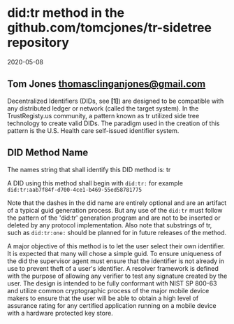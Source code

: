 # did:tr method in the github.com/tomcjones/tr-sidetree repository

2020-05-08

## Tom Jones  <thomasclinganjones@gmail.com>

Decentralized Identifiers (DIDs, see **[1]**) are designed to be compatible with any distributed ledger or network (called the target system).  In the TrustRegisty.us community, a pattern known as tr utilized side tree technology to create valid DIDs. The paradigm used in the creation of this pattern is the U.S. Health care self-issued identifier system.

## DID Method Name

The names string that shall identify this DID method is: tr

A DID using this method shall begin with `did:tr:`  for example `did:tr:aab7f84f-d700-4ce1-b469-55ed58781775`

Note that the dashes in the did name are entirely optional and are an artifact of a typical guid generation process. But any use of the `did:tr` must follow the pattern of the 'did:tr' generation program and are not to be inserted or deleted by any protocol implementation. Also note that substrings of tr, such as `did:tr:one:` should be planned for in future releases of the method.

A major objective of this method is to let the user select their own identifier. It is expected that many will chose a simple guid. To ensure uniqueness of the did the supervisor agent must ensure that the identifier is not already in use to prevent theft of a user's identifier. A resolver framework is defined with the purpose of allowing any verifier to test any signature created by the user. The design is intended to be fully conformant with NIST SP 800-63 and utilize common cryptographic process of the major mobile device makers to ensure that the user will be able to obtain a high level of assurance rating for any certified application running on a mobile device with a hardware protected key store.

